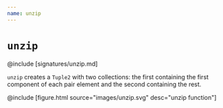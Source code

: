 ```yaml
---
name: unzip
---
```


# `unzip`

@include [signatures/unzip.md]

`unzip` creates a `Tuple2` with two collections: the first containing the first component of each pair element and the second containing the rest.

@include [figure.html source="images/unzip.svg" desc="unzip function"]
